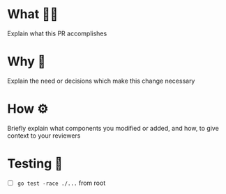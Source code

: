 # What 🕵️‍♀️
Explain what this PR accomplishes

# Why 🔑
Explain the need or decisions which make this change necessary

# How ⚙️
Briefly explain what components you modified or added, and how, to give context to your reviewers

# Testing 🧪
- [ ] `go test -race ./...` from root
